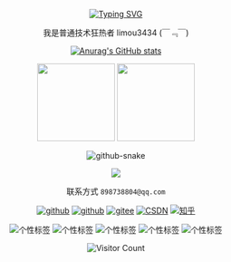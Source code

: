 <div id="title" align=center>
  
  [![Typing SVG](https://readme-typing-svg.herokuapp.com?font=Edu+AU+VIC+WA+NT+Hand&weight=500&size=25&pause=1000&color=7351B6CD&center=true&random=true&width=435&lines=limou3434;welcome+your+visit)](https://git.io/typing-svg)
  
  <p>我是普通技术狂热者 limou3434 (￣﹃￣)</p>
  
  [![Anurag's GitHub stats](https://github-readme-stats.vercel.app/api?username=limou3434&show_icons=true&theme=tokyonight)](https://github.com/anuraghazra/github-readme-stats)

  <img
  align=""
  height="137px"
  src="https://github-readme-stats.vercel.app/api?username=limou3434&hide_title=true&hide_border=true&show_icons=true&include_all_commits=true&line_height=21&bg_color=0,EC6C6C,FFD479,FFFC79,73FA79&theme=graywhite&locale=cn"
  />
  <img
  align=""
  height="137px"
  src="https://github-readme-stats.vercel.app/api/top-langs/?username=limou3434&hide_title=true&hide_border=true&layout=compact&bg_color=0,73FA79,73FDFF,D783FF&theme=graywhite&locale=cn"
  />

  <picture>
    <source media="(prefers-color-scheme: dark)" srcset="https://raw.githubusercontent.com/limou3434/limou3434/93c0500586395e0610dce74c5f77c73bbb360022/github-contribution-grid-snake-dark.svg" />
    <source media="(prefers-color-scheme: light)" srcset="https://raw.githubusercontent.com/limou3434/limou3434/93c0500586395e0610dce74c5f77c73bbb360022/github-contribution-grid-snake.svg" />
    <img alt="github-snake" src="github-snake.svg" />
  </picture>
  
  <p align="center">
    <a href="https://skillicons.dev">
      <img
        src="https://skillicons.dev/icons?i=markdown,latex,vscode,vim,neovim,c,cpp,go,java,python,nodejs,html,css,js,ts,vue,react,qt,cmake,spring,flask,nextjs,redis,mysql,mongodb,linux,ubuntu,git,docker,kubernetes"
      />
    </a>
  </p>

  联系方式 `898738804@qq.com`

  [![github](https://img.shields.io/badge/github-limou3434-red)](https://limou3434.github.io/work-blog-website/)
  [![github](https://img.shields.io/badge/github-limou3434-orange)](https://github.com/limou3434)
  [![gitee](https://img.shields.io/badge/gitee-limou3434-blue)](https://gitee.com/limou3434)
  [![CSDN](https://img.shields.io/badge/CSDN-limou3434-yellow)](https://blog.csdn.net/m0_73168361?spm=1000.2115.3001.5343)
  [![知乎](https://img.shields.io/badge/%E7%9F%A5%E4%B9%8E-limou3434-green)](https://www.zhihu.com/people/limou3434)
  
  ![个性标签](https://img.shields.io/badge/技术狂热者-purple)
  ![个性标签](https://img.shields.io/badge/微企创业者-red) 
  ![个性标签](https://img.shields.io/badge/色彩设计者-blue)
  ![个性标签](https://img.shields.io/badge/香水研究者-cyan)
  ![个性标签](https://img.shields.io/badge/摄影爱好者-black)
  
  ![Visitor Count](https://profile-counter.glitch.me/limou3434/count.svg)
  
</div>

